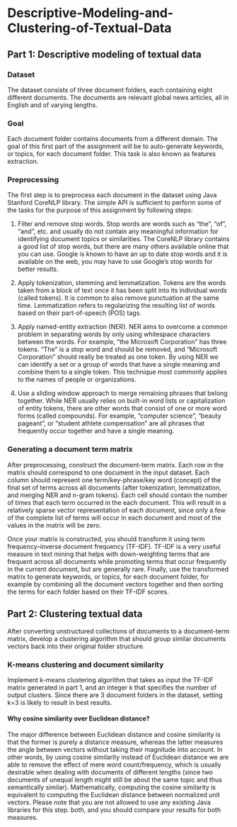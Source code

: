 # Descriptive-Modeling-and-Clustering-of-Textual-Data

## Part 1: Descriptive modeling of textual data

### Dataset
The dataset consists of three document folders, each containing eight different documents. The documents are relevant global news articles, all in English and of varying lengths.

### Goal
Each document folder contains documents from a different domain. The goal of this first part
of the assignment will be to auto-generate keywords, or topics, for each document folder. This task is
also known as features extraction.

### Preprocessing

The first step is to preprocess each document in the dataset using Java Stanford CoreNLP library. The simple API is sufficient to perform some of the
tasks for the purpose of this assignment by following steps:

1. Filter and remove stop words. Stop words are words such as “the”, “of”, “and”, etc. and
usually do not contain any meaningful information for identifying document topics or similarities. The CoreNLP library contains a good list of stop words, but there are many others available online that you can use. Google is known to have an up to date stop words and it is
available on the web, you may have to use Google’s stop words for better results.

2. Apply tokenization, stemming and lemmatization. Tokens are the words taken from a
block of text once it has been split into its individual words (called tokens). It is common to
also remove punctuation at the same time. Lemmatization refers to regularizing the resulting
list of words based on their part-of-speech (POS) tags.

3. Apply named-entity extraction (NER). NER aims to overcome a common problem in
separating words by only using whitespace characters between the words. For example, “the
Microsoft Corporation” has three tokens. “The” is a stop word and should be removed, and
“Microsoft Corporation” should really be treated as one token. By using NER we can identify a set or a group of words that have a single meaning and combine them to a single token. This technique most commonly applies to the names of people or organizations.

4. Use a sliding window approach to merge remaining phrases that belong together.
While NER usually relies on built-in word lists or capitalization of entity tokens, there are
other words that consist of one or more word forms (called compounds). For example,
“computer science”, “beauty pageant”, or “student athlete compensation” are all phrases
that frequently occur together and have a single meaning.

### Generating a document term matrix
After preprocessing, construct the document-term matrix. Each row in the matrix
should correspond to one document in the input dataset. Each column should represent one
term/key-phrase/key word (concept) of the final set of terms across all documents (after tokenization, lemmatization, and merging NER and n-gram tokens). Each cell should contain the number of times that each term occurred in the each document. This will result in a relatively sparse vector representation of each document, since only a few of the complete list of terms will occur in each document and most of the values in the matrix will be zero.

Once your matrix is constructed, you should transform it using term frequency–inverse document
frequency (TF-IDF). TF-IDF is a very useful measure in text mining that helps with down-weighting
terms that are frequent across all documents while promoting terms that occur frequently in the current document, but are generally rare. Finally, use the transformed matrix to generate keywords, or topics, for each document
folder, for example by combining all the document vectors together and then sorting the terms for
each folder based on their TF-IDF scores.



## Part 2: Clustering textual data

After converting unstructured collections of documents to a document-term matrix,
develop a clustering algorithm that should group similar documents vectors back into their original
folder structure.

### K-means clustering and document similarity
Implement k-means clustering algorithm that takes as
input the TF-IDF matrix generated in part 1, and an integer k that specifies the number of output clusters. Since there are 3 document folders in the dataset, setting k=3 is likely to result in best results.

#### Why cosine similarity over Euclidean distance?
The major difference between Euclidean distance and cosine similarity is that the former is purely a
distance measure, whereas the latter measures the angle between vectors without taking their magnitude into account. In other words, by using cosine similarity instead of Euclidean distance we are
able to remove the effect of mere word count/frequency, which is usually desirable when dealing
with documents of different lengths (since two documents of unequal length might still be about the
same topic and thus semantically similar). Mathematically, computing the cosine similarity is equivalent to computing the Euclidean distance between normalized unit vectors. Please note that you are
not allowed to use any existing Java libraries for this step.
both, and you should compare your results for both measures.
